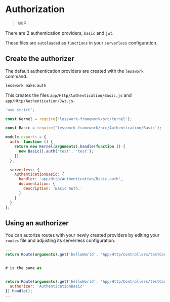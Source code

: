 # Authorization
> WIP 

There are 2 authentication providers, `basic` and `jwt`.

These files are `autoloaded` as `functions` in your `serverless` configuration.

## Create the authorizer

The default authentication providers are created with the `lesswork` command.


```bash
lesswork make:auth
```

This creates the files `app/Http/Authentication/Basic.js` and `app/Http/Authentication/Jwt.js`.

```js
'use strict';

const Kernel = require('lesswork-framework/src/Kernel');

const Basic = require('lesswork-framework/src/Authentication/Basic');

module.exports = {
  auth: function () {
    return new Kernel(arguments).handle(function () {
      new Basic().auth('test', 'test');
    });
  },

  serverless: {
    AuthenticationBasic: {
      handler: 'app/Http/Authentication/Basic.auth',
      documentation: {
        description: 'Basic Auth.'
      }
    }
  }
};
```

## Using an authorizer
You can autorize routes with your newly created providers by editing your `routes` file and adjusting its serverless configuration.

```js
...
return Route(arguments).get('helloWorld', 'App/Http/Controllers/testController@get').auth('AuthenticationBasic').handle();


# is the same as


return Route(arguments).get('helloWorld', 'App/Http/Controllers/testController@get', {
  authorizer: 'AuthenticationBasic'
}).handle();
...
```